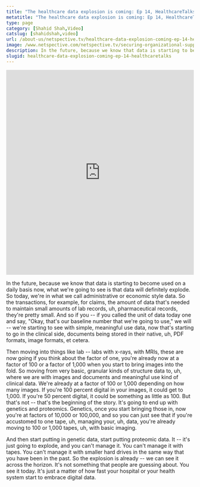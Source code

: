 ```yaml
---
title: "The healthcare data explosion is coming: Ep 14, HealthcareTalks"
metatitle: "The healthcare data explosion is coming: Ep 14, HealthcareTalks - Netspective"
type: page
category: [Shahid Shah,Video]
catslug: [shahidshah,video]
url: /about-us/netspective.tv/healthcare-data-explosion-coming-ep-14-healthcaretalks/
image: /www.netspective.com/netspective.tv/securing-organizational-support.png
description: In the future, because we know that data is starting to become used on a daily basis now, what we're going to see is that data will definitely explode. So today, we're in what we call administrative or economic style data. So the transactions, for example, for claims, the amount of data that's needed to hellip
slugid: healthcare-data-explosion-coming-ep-14-healthcaretalks
---
```


<iframe width="100%" height="550" src="https://www.youtube.com/embed/QTdjNgZHC8w" frameborder="0" allowfullscreen></iframe>

In the future, because we know that data is starting to become used on a daily basis now, what we're going to see is that data will definitely explode. So today, we're in what we call administrative or economic style data. So the transactions, for example, for claims, the amount of data that's needed to maintain small amounts of lab records, uh, pharmaceutical records, they're pretty small. And so if you -- if you called the unit of data today one and say, "Okay, that's our baseline number that we're going to use," we will -- we're starting to see with simple, meaningful use data, now that's starting to go in the clinical side, documents being stored in their native, uh, PDF formats, image formats, et cetera.

Then moving into things like lab -- labs with x-rays, with MRIs, these are now going if you think about the factor of one, you're already now at a factor of 100 or a factor of 1,000 when you start to bring images into the fold. So moving from very basic, granular kinds of structure data to, uh, where we are with images and documents and meaningful use kind of clinical data. We're already at a factor of 100 or 1,000 depending on how many images. If you're 100 percent digital in your images, it could get to 1,000. If you're 50 percent digital, it could be something as little as 100. But that's not -- that's the beginning of the story. It's going to end up with genetics and proteomics. Genetics, once you start bringing those in, now you're at factors of 10,000 or 100,000, and so you can just see that if you're accustomed to one tape, uh, managing your, uh, data, you're already moving to 100 or 1,000 tapes, uh, with basic imaging.

And then start putting in genetic data, start putting proteomic data. It -- it's just going to explode, and you can't manage it. You can't manage it with tapes. You can't manage it with smaller hard drives in the same way that you have been in the past. So the explosion is already -- we can see it across the horizon. It's not something that people are guessing about. You see it today. It's just a matter of how fast your hospital or your health system start to embrace digital data.

